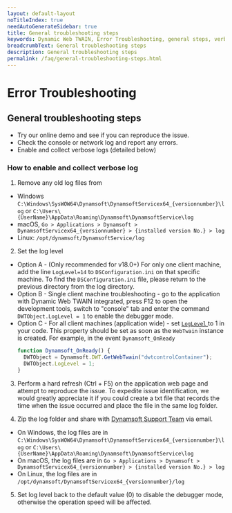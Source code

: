 ```yaml
---
layout: default-layout
noTitleIndex: true
needAutoGenerateSidebar: true
title: General troubleshooting steps
keywords: Dynamic Web TWAIN, Error Troubleshooting, general steps, verbose
breadcrumbText: General troubleshooting steps
description: General troubleshooting steps
permalink: /faq/general-troubleshooting-steps.html
---
```


# Error Troubleshooting

## General troubleshooting steps

- Try our online demo and see if you can reproduce the issue.
- Check the console or network log and report any errors.
- Enable and collect verbose logs (detailed below)

### How to enable and collect verbose log

1. Remove any old log files from
  - Windows `C:\Windows\SysWOW64\Dynamsoft\DynamsoftServicex64_{versionnumber}\log` or `C:\Users\{UserName}\AppData\Roaming\Dynamsoft\DynamsoftService\log`
  - macOS, `Go > Applications > Dynamsoft > DynamsoftServicex64_{versionnumber} > {installed version No.} > log`
  - Linux: `/opt/dynamsoft/DynamsoftService/log`

2. Set the log level
  - Option A - (Only recommended for v18.0+) For only one client machine, add the line `LogLevel=14` to `DSConfiguration.ini` on that specific machine. To find the `DSConfiguration.ini` file, please return to the previous directory from the log directory.
  - Option B - Single client machine troubleshooting - go to the application with Dynamic Web TWAIN integrated, press F12 to open the development tools, switch to "console" tab and enter the command `DWTObject.LogLevel = 1` to enable the debugger mode.
  - Option C - For all client machines (application wide) - set [ `LogLevel` ]({{site.info}}api/WebTwain_Util.html#loglevel) to 1 in your code. This property should be set as soon as the `WebTwain` instance is created. For example, in the event `Dynamsoft_OnReady`
    ```javascript
    function Dynamsoft_OnReady() {
      DWTObject = Dynamsoft.DWT.GetWebTwain("dwtcontrolContainer");
      DWTObject.LogLevel = 1;
    }
    ```

3. Perform a hard refresh (Ctrl + F5) on the application web page and attempt to reproduce the issue. To expedite issue identification, we would greatly appreciate it if you could create a txt file that records the time when the issue occurred and place the file in the same log folder.

4. Zip the log folder and share with [Dynamsoft Support Team]({{site.about}}getsupport.html) via email.
  - On Windows, the log files are in `C:\Windows\SysWOW64\Dynamsoft\DynamsoftServicex64_{versionnumber}\log` or `C:\Users\{UserName}\AppData\Roaming\Dynamsoft\DynamsoftService\log`
  - On macOS, the log files are in `Go > Applications > Dynamsoft > DynamsoftServicex64_{versionnumber} > {installed version No.} > log`
  - On Linux, the log files are in `/opt/dynamsoft/DynamsoftServicex64_{versionnumber}/log`

5. Set log level back to the default value (0) to disable the debugger mode, otherwise the operation speed will be affected.

